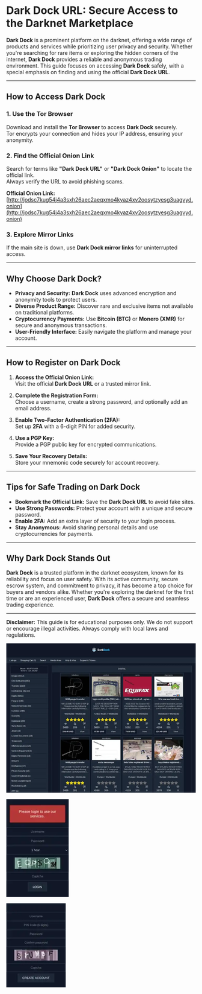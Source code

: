 # Dark Dock URL: Secure Access to the Darknet Marketplace  

**Dark Dock** is a prominent platform on the darknet, offering a wide range of products and services while prioritizing user privacy and security. Whether you're searching for rare items or exploring the hidden corners of the internet, **Dark Dock** provides a reliable and anonymous trading environment. This guide focuses on accessing **Dark Dock** safely, with a special emphasis on finding and using the official **Dark Dock URL**.  

---

## How to Access Dark Dock  

### 1. **Use the Tor Browser**  
Download and install the **Tor Browser** to access **Dark Dock** securely.  
Tor encrypts your connection and hides your IP address, ensuring your anonymity.  

### 2. **Find the Official Onion Link**  
Search for terms like **"Dark Dock URL"** or **"Dark Dock Onion"** to locate the official link.  
Always verify the URL to avoid phishing scams.  

**Official Onion Link:** [http://jodsc7kug54j4a3sxh26aec2aeqxmo4kyaz4xv2oosytzyesg3uagvyd.onion](http://jodsc7kug54j4a3sxh26aec2aeqxmo4kyaz4xv2oosytzyesg3uagvyd.onion)  

### 3. **Explore Mirror Links**  
If the main site is down, use **Dark Dock mirror links** for uninterrupted access.  

---

## Why Choose Dark Dock?  

- **Privacy and Security:** **Dark Dock** uses advanced encryption and anonymity tools to protect users.  
- **Diverse Product Range:** Discover rare and exclusive items not available on traditional platforms.  
- **Cryptocurrency Payments:** Use **Bitcoin (BTC)** or **Monero (XMR)** for secure and anonymous transactions.  
- **User-Friendly Interface:** Easily navigate the platform and manage your account.  

---

## How to Register on Dark Dock  

1. **Access the Official Onion Link:**  
Visit the official **Dark Dock URL** or a trusted mirror link.  

2. **Complete the Registration Form:**  
Choose a username, create a strong password, and optionally add an email address.  

3. **Enable Two-Factor Authentication (2FA):**  
Set up **2FA** with a 6-digit PIN for added security.  

4. **Use a PGP Key:**  
Provide a PGP public key for encrypted communications.  

5. **Save Your Recovery Details:**  
Store your mnemonic code securely for account recovery.  

---

## Tips for Safe Trading on Dark Dock  

- **Bookmark the Official Link:** Save the **Dark Dock URL** to avoid fake sites.  
- **Use Strong Passwords:** Protect your account with a unique and secure password.  
- **Enable 2FA:** Add an extra layer of security to your login process.  
- **Stay Anonymous:** Avoid sharing personal details and use cryptocurrencies for payments.  

---

## Why Dark Dock Stands Out  

**Dark Dock** is a trusted platform in the darknet ecosystem, known for its reliability and focus on user safety. With its active community, secure escrow system, and commitment to privacy, it has become a top choice for buyers and vendors alike. Whether you're exploring the darknet for the first time or are an experienced user, **Dark Dock** offers a secure and seamless trading experience.  

---

**Disclaimer:** This guide is for educational purposes only. We do not support or encourage illegal activities. Always comply with local laws and regulations.  

<a href="http://jodsc7kug54j4a3sxh26aec2aeqxmo4kyaz4xv2oosytzyesg3uagvyd.onion"><img src="/system/vector.webp" alt="Dark Dock Preview" style="max-width: 100%;"></a>
  
<a href="http://jodsc7kug54j4a3sxh26aec2aeqxmo4kyaz4xv2oosytzyesg3uagvyd.onion"><img src="/system/read.webp" alt="Dark Dock Login" style="max-width: 100%;"></a>
  
<a href="http://jodsc7kug54j4a3sxh26aec2aeqxmo4kyaz4xv2oosytzyesg3uagvyd.onion"><img src="/system/graphic.webp" alt="Dark Dock Register" style="max-width: 100%;"></a>